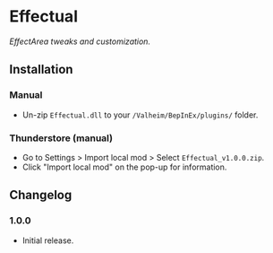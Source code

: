 # Effectual

*EffectArea tweaks and customization.*

## Installation

### Manual

  * Un-zip `Effectual.dll` to your `/Valheim/BepInEx/plugins/` folder.

### Thunderstore (manual)

  * Go to Settings > Import local mod > Select `Effectual_v1.0.0.zip`.
  * Click "Import local mod" on the pop-up for information.

## Changelog

### 1.0.0

  * Initial release.